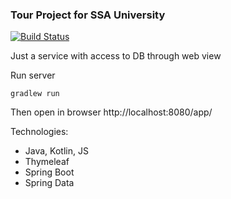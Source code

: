 ### Tour Project for SSA University

[![Build Status](https://travis-ci.org/tonycox/tourism.svg?branch=master)](https://travis-ci.org/tonycox/tourism)

Just a service with access to DB through web view

Run server
```
gradlew run
```

Then open in browser http://localhost:8080/app/

Technologies:
- Java, Kotlin, JS
- Thymeleaf
- Spring Boot
- Spring Data